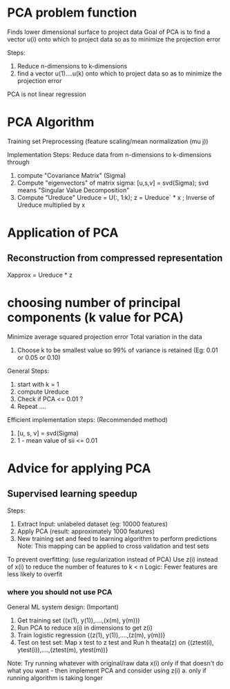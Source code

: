 
# PCA problem function
Finds lower dimensional surface to project data 
Goal of PCA is to find a vector u(i) onto which to project data so as to minimize the projection error

Steps:
1. Reduce n-dimensions to k-dimensions
2. find a vector u(1)....u(k) onto which to project data so as to minimize the projection error

PCA is not linear regression 

# PCA Algorithm
Training set
Preprocessing (feature scaling/mean normalization (mu j))

Implementation Steps:
Reduce data from n-dimensions to k-dimensions through 
1. compute "Covariance Matrix" (Sigma)
2. Compute "eigenvectors" of matrix sigma: 
    [u,s,v]  = svd(Sigma);   svd means "Singular Value Decomposition"
3. Compute "Ureduce"
    Ureduce = U(:, 1:k);
    z = Ureduce` * x ;   Inverse of Ureduce multiplied by x

# Application of PCA

## Reconstruction from compressed representation 
Xapprox = Ureduce * z 


# choosing number of principal components (k value for PCA)
Minimize average squared projection error
Total variation in the data

1. Choose k to be smallest value so 99% of variance is retained (Eg: 0.01 or 0.05 or 0.10)

General Steps:
1. start with k = 1
2. compute Ureduce
3. Check if PCA <= 0.01 ?
4. Repeat ....

Efficient implementation steps: (Recommended method)
1. [u, s, v] = svd(Sigma)
2. 1 - mean value of sii <= 0.01

# Advice for applying PCA
## Supervised learning speedup

Steps:
1. Extract Input: unlabeled dataset  (eg: 10000 features)
2. Apply PCA (result: approximately 1000 features)
3. New training set and feed to learning algorithm to perform predictions
Note: This mapping can be applied to cross validation and test sets

To prevent overfitting: (use regularization instead of PCA)
Use z(i) instead of x(i) to reduce the number of features  to k < n 
Logic: Fewer features are less likely to overfit

### where you should not use PCA
General ML system design: (Important)
1. Get training set ((x(1), y(1)),....,(x(m), y(m)))
2. Run PCA to reduce x(i) in dimensions to get z(i)
3. Train logistic regression {(z(1), y(1)),....,(z(m), y(m))}
4. Test on test set: Map x test to z test and Run h theata(z) on {(ztest(i), ytest(i)),....,(ztest(m), ytest(m))}

Note: Try running whatever with original/raw data x(i) only if that doesn't do what you want - then implement PCA and consider using z(i)
a. only if running algorithm is taking longer











